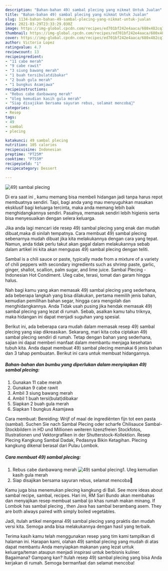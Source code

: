 ```yaml
---
description: "Bahan-bahan 49) sambal plecing yang nikmat Untuk Jualan"
title: "Bahan-bahan 49) sambal plecing yang nikmat Untuk Jualan"
slug: 1134-bahan-bahan-49-sambal-plecing-yang-nikmat-untuk-jualan
date: 2021-03-29T23:33:29.030Z
image: https://img-global.cpcdn.com/recipes/ed701bf242e4aaca/680x482cq70/49-sambal-plecing-foto-resep-utama.jpg
thumbnail: https://img-global.cpcdn.com/recipes/ed701bf242e4aaca/680x482cq70/49-sambal-plecing-foto-resep-utama.jpg
cover: https://img-global.cpcdn.com/recipes/ed701bf242e4aaca/680x482cq70/49-sambal-plecing-foto-resep-utama.jpg
author: Victoria Lopez
ratingvalue: 4.7
reviewcount: 13
recipeingredient:
- "11 cabe merah"
- "9 cabe rawit"
- "3 siung bawang merah"
- "1 buah tersibulatdibakar"
- "2 buah gula merah"
- "1 bungkus Asamjawa"
recipeinstructions:
- "Rebus cabe danbawang merah"
- "Uleg kemudian kasih gula merah"
- "Siap disajikan bersama sayuran rebus, selamat mencoba🙏"
categories:
- Resep
tags:
- 49
- sambal
- plecing

katakunci: 49 sambal plecing 
nutrition: 105 calories
recipecuisine: Indonesian
preptime: "PT25M"
cooktime: "PT55M"
recipeyield: "1"
recipecategory: Dessert

---
```



![49) sambal plecing](https://img-global.cpcdn.com/recipes/ed701bf242e4aaca/680x482cq70/49-sambal-plecing-foto-resep-utama.jpg)

Di era  saat ini , kamu memang bisa membeli hidangan jadi tanpa harus repot membuatnya sendiri. Tapi, bagi anda yang mau menyuguhkan masakan eksklusif bagi keluarga tercinta, maka anda memang lebih baik menghidangkannya sendiri. Pasalnya, memasak sendiri lebih higienis serta bisa menyesuaikan dengan selera keluarga.

Jika anda lagi mencari ide resep 49) sambal plecing yang enak dan mudah dibuat,maka di sinilah tempatnya. Cara membuat 49) sambal plecing  sebenarnya mudah dibuat jika kita melakukannya dengan cara yang tepat. Namun, anda tidak perlu takut akan gagal dalam melakukannya 
sebab dalam artikel ini kita akan mengupas 49) sambal plecing dengan teliti.  

Sambal is a chili sauce or paste, typically made from a mixture of a variety of chili peppers with secondary ingredients such as shrimp paste, garlic, ginger, shallot, scallion, palm sugar, and lime juice. Sambal Plecing - Indonesian Hot Condiment. Uleg cabe, terasi, tomat dan garam hingga halus.

Nah bagi kamu yang akan memasak 49) sambal plecing yang sederhana, ada beberapa langkah yang bisa dilakukan, pertama memilih jenis bahan, kemudian pemilihan bahan segar, hingga cara mengolah dan menghidangkannya. Anda Tidak usah pusing jika hendak memasak 49) sambal plecing yang lezat di rumah. Sebab, asalkan kamu  tahu triknya, maka hidangan ini dapat menjadi suguhan yang spesial.

Berikut ini, ada beberapa cara mudah dalam memasak resep 49) sambal plecing yang siap dikreasikan. Sekarang, mari kita coba ciptakan 49) sambal plecing sendiri di rumah. Tetap dengan bahan yang sederhana, sajian ini dapat memberi manfaat dalam membantu menjaga kesehatan tubuh kita. Anda dapat membuat 49) sambal plecing memakai 6 jenis bahan dan 3 tahap pembuatan. Berikut ini cara untuk membuat hidangannya.

<!--inarticleads1-->

##### Bahan-bahan dan bumbu yang diperlukan dalam menyiapkan 49) sambal plecing:

1. Gunakan 11 cabe merah
1. Gunakan 9 cabe rawit
1. Ambil 3 siung bawang merah
1. Ambil 1 buah tersi(bulat)dibakar
1. Siapkan 2 buah gula merah
1. Siapkan 1 bungkus Asamjawa


Cara membuat: Bereiding: Wrijf of maal de ingrediënten fijn tot een pasta (sambal). Suchen Sie nach Sambal Plecing oder scharfe Chilisauce Sambal-Stockbildern in HD und Millionen weiteren lizenzfreien Stockfotos, Illustrationen und Vektorgrafiken in der Shutterstock-Kollektion. Resep Plecing Kangkung Sambal Dadak, Pedasnya Bikin Ketagihan. Plecing kangkung dikenal berasal dari Pulau Lombok. 

<!--inarticleads2-->

##### Cara membuat 49) sambal plecing:

1. Rebus cabe danbawang merah
<img src="https://img-global.cpcdn.com/steps/ce59044441df4842/160x128cq70/49-sambal-plecing-langkah-memasak-1-foto.jpg" alt="49) sambal plecing">1. Uleg kemudian kasih gula merah
1. Siap disajikan bersama sayuran rebus, selamat mencoba🙏


Kamu juga bisa menemukan plecing kangkung di Bali. See more ideas about sambal recipe, sambal, recipes. Hari ini, RM Sari Bundo akan membahas dan menyajikan resep membuat sambal ijo khas rumah makan minang. If Lombok has sambal plecing , then Java has sambal berambang asem. They are both always paired with simply boiled vegetables. 

Jadi, itulah artikel mengenai  49) sambal plecing  yang praktis dan mudah versi kita. Semoga anda bisa melakukannya dengan hasil yang terbaik. 

Terima kasih kamu telah menggunakan resep yang tim kami tampilkan di halaman ini. Harapan kami, olahan  49) sambal plecing yang mudah di atas dapat membantu Anda menyiapkan makanan yang lezat untuk keluarga/teman ataupun menjadi inspirasi untuk berbisnis kuliner. Bagaimana? Gampang kan? Itulah resep 49) sambal plecing yang bisa Anda kerjakan di rumah. Semoga bermanfaat dan selamat mencoba!

